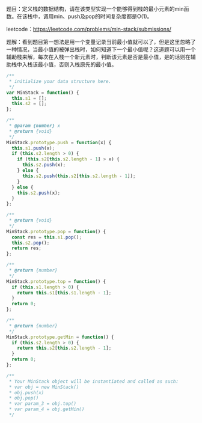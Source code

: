 题目：定义栈的数据结构，请在该类型实现一个能够得到栈的最小元素的min函数。在该栈中，调用min、push及pop的时间复杂度都是O(1)。

leetcode：https://leetcode.com/problems/min-stack/submissions/

题解：看到题目第一想法是用一个变量记录当前最小值就可以了，但是这里忽略了一种情况，当最小值的被弹出栈时，如何知道下一个最小值呢？这道题可以用一个辅助栈来解，每次在入栈一个新元素时，判断该元素是否是最小值，是的话则在辅助栈中入栈该最小值，否则入栈原先的最小值。

```js
/**
 * initialize your data structure here.
 */
var MinStack = function() {
  this.s1 = [];
  this.s2 = [];
};

/** 
 * @param {number} x
 * @return {void}
 */
MinStack.prototype.push = function(x) {
  this.s1.push(x);
  if (this.s2.length > 0) {
    if (this.s2[this.s2.length - 1] > x) {
      this.s2.push(x);
    } else {
      this.s2.push(this.s2[this.s2.length - 1]);
    }
  } else {
    this.s2.push(x);
  }
};

/**
 * @return {void}
 */
MinStack.prototype.pop = function() {
  const res = this.s1.pop();
  this.s2.pop();
  return res;
};

/**
 * @return {number}
 */
MinStack.prototype.top = function() {
  if (this.s1.length > 0) {
    return this.s1[this.s1.length - 1];
  }
  return 0;
};

/**
 * @return {number}
 */
MinStack.prototype.getMin = function() {
  if (this.s2.length > 0) {
    return this.s2[this.s2.length - 1];
  }
  return 0;
};

/** 
 * Your MinStack object will be instantiated and called as such:
 * var obj = new MinStack()
 * obj.push(x)
 * obj.pop()
 * var param_3 = obj.top()
 * var param_4 = obj.getMin()
 */
```